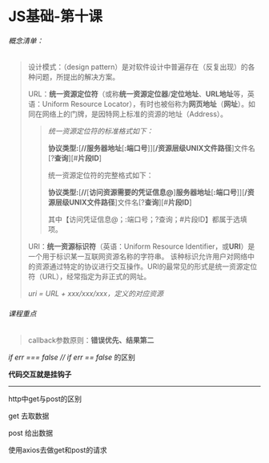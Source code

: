 # JS基础-第十课

###### 概念清单：

> 设计模式：（design pattern）是对软件设计中普遍存在（反复出现）的各种问题，所提出的解决方案。
>
> URL：**统一资源定位符**（或称**统一资源定位器**/**定位地址**、**URL地址**等，英语：Uniform Resource Locator），有时也被俗称为**网页地址**（**网址**）。如同在网络上的门牌，是因特网上标准的资源的地址（Address）。
>
> > *统一资源定位符的标准格式如下：*
> >
> > **协议类型:**[**//服务器地址**[**:端口号**]][**/资源层级UNIX文件路径**]文件名[?**查询**][#**片段ID**]
> >
> > 统一资源定位符的完整格式如下：
> >
> > **协议类型:**[**//**[**访问资源需要的凭证信息@**]**服务器地址**[**:端口号**]][**/资源层级UNIX文件路径**]文件名[?**查询**][#**片段ID**]
> >
> > 其中【访问凭证信息@；:端口号；?查询；#片段ID】都属于选填项。
>
> URI：**统一资源标识符**（英语：Uniform Resource Identifier，或**URI**）是一个用于标识某一互联网资源名称的字符串。 该种标识允许用户对网络中的资源通过特定的协议进行交互操作。URI的最常见的形式是统一资源定位符（URL），经常指定为非正式的网址。
>
> *uri = URL + xxx/xxx/xxx，定义的对应资源*

###### 课程重点

> callback参数原则：**错误优先、结果第二**

*if err === false // if err == false* 的区别

**代码交互就是挂钩子**

---

http中get与post的区别

get 去取数据

post 给出数据

使用axios去做get和post的请求
